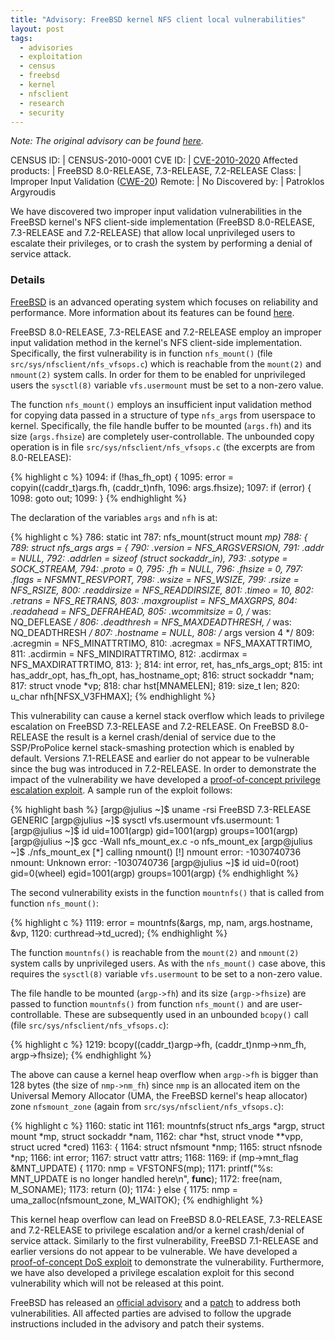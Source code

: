 ```yaml
---
title: "Advisory: FreeBSD kernel NFS client local vulnerabilities"
layout: post
tags:
  - advisories
  - exploitation
  - census
  - freebsd
  - kernel
  - nfsclient
  - research
  - security
---
```


*Note: The original advisory can be found
[here](http://census-labs.com/news/2010/05/23/freebsd-kernel-nfsclient/).*

CENSUS ID:         | CENSUS-2010-0001
CVE ID:            | [CVE-2010-2020](http://cve.mitre.org/cgi-bin/cvename.cgi?name=CVE-2010-2020)
Affected products: | FreeBSD 8.0-RELEASE, 7.3-RELEASE, 7.2-RELEASE
Class:             | Improper Input Validation ([CWE-20](http://cwe.mitre.org/data/definitions/20.html))
Remote:            | No
Discovered by:     | Patroklos Argyroudis

We have discovered two improper input validation vulnerabilities in the FreeBSD
kernel's NFS client-side implementation (FreeBSD 8.0-RELEASE, 7.3-RELEASE
and 7.2-RELEASE) that allow local unprivileged users to escalate their
privileges, or to crash the system by performing a denial of service attack.

### Details

[FreeBSD](https://www.freebsd.org/) is an advanced operating system which
focuses on reliability and performance. More information about its features
can be found [here](https://www.freebsd.org/about.html).

FreeBSD 8.0-RELEASE, 7.3-RELEASE and 7.2-RELEASE employ an improper input 
validation method in the kernel's NFS client-side implementation. Specifically,
the first vulnerability is in function `nfs_mount()` (file
`src/sys/nfsclient/nfs_vfsops.c`) which is reachable from the `mount(2)` and 
`nmount(2)` system calls. In order for them to be enabled for unprivileged 
users the `sysctl(8)` variable `vfs.usermount` must be set to a non-zero value.

The function `nfs_mount()` employs an insufficient input validation method for 
copying data passed in a structure of type `nfs_args` from userspace to kernel. 
Specifically, the file handle buffer to be mounted (`args.fh`) and its size 
(`args.fhsize`) are completely user-controllable. The unbounded copy operation 
is in file `src/sys/nfsclient/nfs_vfsops.c` (the excerpts are from 8.0-RELEASE):

{% highlight c %}
1094:      if (!has_fh_opt) {
1095:            error = copyin((caddr_t)args.fh, (caddr_t)nfh,
1096:                 args.fhsize);
1097:          if (error) {
1098:               goto out;
1099:            }
{% endhighlight %}

The declaration of the variables `args` and `nfh` is at:

{% highlight c %}
786: static int
787: nfs_mount(struct mount *mp)
788: {
789:         struct nfs_args args = {
790:             .version = NFS_ARGSVERSION,
791:             .addr = NULL,
792:             .addrlen = sizeof (struct sockaddr_in),
793:             .sotype = SOCK_STREAM,
794:             .proto = 0,
795:             .fh = NULL,
796:             .fhsize = 0,
797:             .flags = NFSMNT_RESVPORT,
798:             .wsize = NFS_WSIZE,
799:             .rsize = NFS_RSIZE,
800:             .readdirsize = NFS_READDIRSIZE,
801:             .timeo = 10,
802:             .retrans = NFS_RETRANS,
803:             .maxgrouplist = NFS_MAXGRPS,
804:             .readahead = NFS_DEFRAHEAD,
805:             .wcommitsize = 0,                   /* was: NQ_DEFLEASE */
806:             .deadthresh = NFS_MAXDEADTHRESH,    /* was: NQ_DEADTHRESH */
807:             .hostname = NULL,
808:             /* args version 4 */
809:             .acregmin = NFS_MINATTRTIMO,
810:             .acregmax = NFS_MAXATTRTIMO,
811:             .acdirmin = NFS_MINDIRATTRTIMO,
812:             .acdirmax = NFS_MAXDIRATTRTIMO,
813:         };
814:         int error, ret, has_nfs_args_opt;
815:         int has_addr_opt, has_fh_opt, has_hostname_opt;
816:         struct sockaddr *nam;
817:         struct vnode *vp;
818:         char hst[MNAMELEN];
819:         size_t len;
820:         u_char nfh[NFSX_V3FHMAX];
{% endhighlight %}

This vulnerability can cause a kernel stack overflow which leads to privilege
escalation on FreeBSD 7.3-RELEASE and 7.2-RELEASE. On FreeBSD 8.0-RELEASE the
result is a kernel crash/denial of service due to the SSP/ProPolice kernel
stack-smashing protection which is enabled by default. Versions 7.1-RELEASE and
earlier do not appear to be vulnerable since the bug was introduced in
7.2-RELEASE. In order to demonstrate the impact of the vulnerability we have
developed a [proof-of-concept privilege escalation
exploit](http://census-labs.com/media/nfs_mount_ex.c). A sample run of the
exploit follows:

{% highlight bash %}
[argp@julius ~]$ uname -rsi
FreeBSD 7.3-RELEASE GENERIC
[argp@julius ~]$ sysctl vfs.usermount
vfs.usermount: 1
[argp@julius ~]$ id
uid=1001(argp) gid=1001(argp) groups=1001(argp)
[argp@julius ~]$ gcc -Wall nfs_mount_ex.c -o nfs_mount_ex
[argp@julius ~]$ ./nfs_mount_ex
[*] calling nmount()
[!] nmount error: -1030740736
nmount: Unknown error: -1030740736
[argp@julius ~]$ id
uid=0(root) gid=0(wheel) egid=1001(argp) groups=1001(argp)
{% endhighlight %}

The second vulnerability exists in the function `mountnfs()` that is called
from function `nfs_mount()`:

{% highlight c %}
1119: error = mountnfs(&args, mp, nam, args.hostname, &vp,
1120:     curthread->td_ucred);
{% endhighlight %}

The function `mountnfs()` is reachable from the `mount(2)` and `nmount(2)`
system calls by unprivileged users. As with the `nfs_mount()` case above, this
requires the `sysctl(8)` variable `vfs.usermount` to be set to a non-zero value.

The file handle to be mounted (`argp->fh`) and its size (`argp->fhsize`) are
passed to function `mountnfs()` from function `nfs_mount()` and are
user-controllable. These are subsequently used in an unbounded `bcopy()` call
(file `src/sys/nfsclient/nfs_vfsops.c`):

{% highlight c %}
1219: bcopy((caddr_t)argp->fh, (caddr_t)nmp->nm_fh, argp->fhsize);
{% endhighlight %}

The above can cause a kernel heap overflow when `argp->fh` is bigger than 128
bytes (the size of `nmp->nm_fh`) since `nmp` is an allocated item on the
Universal Memory Allocator (UMA, the FreeBSD kernel's heap allocator)
zone `nfsmount_zone` (again from `src/sys/nfsclient/nfs_vfsops.c`):

{% highlight c %}
1160: static int
1161: mountnfs(struct nfs_args *argp, struct mount *mp, struct sockaddr *nam,
1162:     char *hst, struct vnode **vpp, struct ucred *cred)
1163: {
1164:         struct nfsmount *nmp;
1165:         struct nfsnode *np;
1166:         int error;
1167:         struct vattr attrs;
1168:
1169:         if (mp->mnt_flag &MNT_UPDATE) {
1170:                 nmp = VFSTONFS(mp);
1171:                 printf("%s: MNT_UPDATE is no longer handled here\n", __func__);
1172:                 free(nam, M_SONAME);
1173:                 return (0);
1174:         } else {
1175:                 nmp = uma_zalloc(nfsmount_zone, M_WAITOK);
{% endhighlight %}

This kernel heap overflow can lead on FreeBSD 8.0-RELEASE, 7.3-RELEASE and
7.2-RELEASE to privilege escalation and/or a kernel crash/denial of service
attack. Similarly to the first vulnerability, FreeBSD 7.1-RELEASE and earlier
versions do not appear to be vulnerable. We have developed a [proof-of-concept
DoS exploit](http://census-labs.com/media/mountnfsex.c) to demonstrate the
vulnerability. Furthermore, we have also developed a privilege escalation
exploit for this second vulnerability which will not be released at this point.

FreeBSD has released an [official
advisory](http://security.freebsd.org/advisories/FreeBSD-SA-10:06.nfsclient.asc)
and a [patch](http://security.freebsd.org/patches/SA-10:06/nfsclient.patch) to
address both vulnerabilities. All affected parties are advised to follow the
upgrade instructions included in the advisory and patch their systems.

